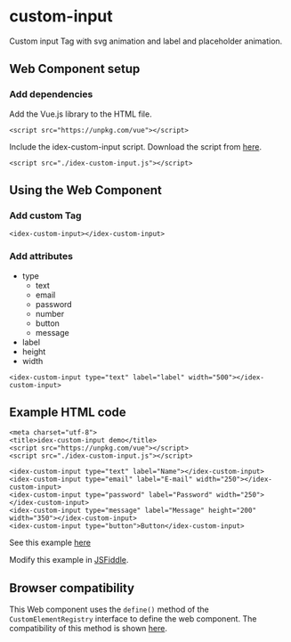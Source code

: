 # custom-input
Custom input Tag with svg animation and label and placeholder animation.
## Web Component setup
### Add dependencies
Add the Vue.js library to the HTML file.
```
<script src="https://unpkg.com/vue"></script>
```

Include the idex-custom-input script. Download the script from [here](https://www.id-ex.de/examples/custom-input/idex-custom-input.js).
```
<script src="./idex-custom-input.js"></script>
```

## Using the Web Component
### Add custom Tag
```
<idex-custom-input></idex-custom-input>
```

### Add attributes
* type
    * text
    * email
    * password
    * number
    * button
    * message
* label
* height
* width
```
<idex-custom-input type="text" label="label" width="500"></idex-custom-input>
```

## Example HTML code
```
<meta charset="utf-8">
<title>idex-custom-input demo</title>
<script src="https://unpkg.com/vue"></script>
<script src="./idex-custom-input.js"></script>

<idex-custom-input type="text" label="Name"></idex-custom-input>
<idex-custom-input type="email" label="E-mail" width="250"></idex-custom-input>
<idex-custom-input type="password" label="Password" width="250"></idex-custom-input>
<idex-custom-input type="message" label="Message" height="200" width="350"></idex-custom-input>
<idex-custom-input type="button">Button</idex-custom-input>
```
See this example [here](https://www.id-ex.de/examples/custom-input/)

Modify this example in [JSFiddle](https://jsfiddle.net/andresabadia/cu8qnb5k/ "JSFiddle").

## Browser compatibility
This Web component uses the `define()` method of the `CustomElementRegistry` interface to define the web component. The compatibility of this method is shown [here](https://developer.mozilla.org/en-US/docs/Web/API/CustomElementRegistry/define#Browser_compatibility "MND web docs").
